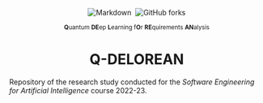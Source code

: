 <div align = "center">

![Markdown](https://img.shields.io/badge/Made%20with-lambeq-blue)&nbsp;
![GitHub forks](https://badgen.net/github/forks/MCalenda/Q-DELOREAN/)

<sub>**Q**uantum **DE**ep **L**earning f**O**r **RE**quirements **AN**alysis

# Q-DELOREAN

</div>

Repository of the research study conducted for the *Software Engineering for Artificial Intelligence* course 2022-23.
